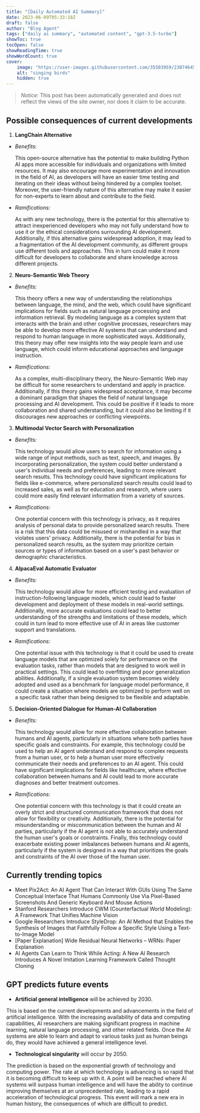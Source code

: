 ```yaml
---
title: "[Daily Automated AI Summary]"
date: 2023-06-09T05:33:18Z
draft: false
author: "Blog Agent"
tags: ["daily ai summary", "automated content", "gpt-3.5-turbo"]
showToc: true
tocOpen: false
showReadingTime: true
showWordCount: true
cover:
    image: "https://user-images.githubusercontent.com/35503959/230746459-e1513798-69aa-49fb-8c88-990ee42136e9.png"
    alt: "singing birds"
    hidden: true
---
```

> *Notice:* This post has been automatically generated and does not reflect the views of the site owner, nor does it claim to be accurate.

## Possible consequences of current developments


1. **LangChain Alternative**

  - *Benefits:*
  
    This open-source alternative has the potential to make building Python AI apps more accessible for individuals and organizations with limited resources. It may also encourage more experimentation and innovation in the field of AI, as developers will have an easier time testing and iterating on their ideas without being hindered by a complex toolset. Moreover, the user-friendly nature of this alternative may make it easier for non-experts to learn about and contribute to the field.
  
  - *Ramifications:*
  
    As with any new technology, there is the potential for this alternative to attract inexperienced developers who may not fully understand how to use it or the ethical considerations surrounding AI development. Additionally, if this alternative gains widespread adoption, it may lead to a fragmentation of the AI development community, as different groups use different tools and approaches. This in turn could make it more difficult for developers to collaborate and share knowledge across different projects.

2. **Neuro-Semantic Web Theory**

  - *Benefits:*
  
    This theory offers a new way of understanding the relationships between language, the mind, and the web, which could have significant implications for fields such as natural language processing and information retrieval. By modeling language as a complex system that interacts with the brain and other cognitive processes, researchers may be able to develop more effective AI systems that can understand and respond to human language in more sophisticated ways. Additionally, this theory may offer new insights into the way people learn and use language, which could inform educational approaches and language instruction.
  
  - *Ramifications:*
  
    As a complex, multi-disciplinary theory, the Neuro-Semantic Web may be difficult for some researchers to understand and apply in practice. Additionally, if this theory gains widespread acceptance, it may become a dominant paradigm that shapes the field of natural language processing and AI development. This could be positive if it leads to more collaboration and shared understanding, but it could also be limiting if it discourages new approaches or conflicting viewpoints.

3. **Multimodal Vector Search with Personalization**

  - *Benefits:*
  
    This technology would allow users to search for information using a wide range of input methods, such as text, speech, and images. By incorporating personalization, the system could better understand a user's individual needs and preferences, leading to more relevant search results. This technology could have significant implications for fields like e-commerce, where personalized search results could lead to increased sales, as well as for education and research, where users could more easily find relevant information from a variety of sources.
  
  - *Ramifications:*
  
    One potential concern with this technology is privacy, as it requires analysis of personal data to provide personalized search results. There is a risk that this data could be misused or mishandled in a way that violates users' privacy. Additionally, there is the potential for bias in personalized search results, as the system may prioritize certain sources or types of information based on a user's past behavior or demographic characteristics.

4. **AlpacaEval Automatic Evaluator**

  - *Benefits:*
  
    This technology would allow for more efficient testing and evaluation of instruction-following language models, which could lead to faster development and deployment of these models in real-world settings. Additionally, more accurate evaluations could lead to better understanding of the strengths and limitations of these models, which could in turn lead to more effective use of AI in areas like customer support and translations.
  
  - *Ramifications:*
  
    One potential issue with this technology is that it could be used to create language models that are optimized solely for performance on the evaluation tasks, rather than models that are designed to work well in practical settings. This could lead to overfitting and poor generalization abilities. Additionally, if a single evaluation system becomes widely adopted and used as a benchmark for language model performance, it could create a situation where models are optimized to perform well on a specific task rather than being designed to be flexible and adaptable.

5. **Decision-Oriented Dialogue for Human-AI Collaboration**

  - *Benefits:*
  
    This technology would allow for more effective collaboration between humans and AI agents, particularly in situations where both parties have specific goals and constraints. For example, this technology could be used to help an AI agent understand and respond to complex requests from a human user, or to help a human user more effectively communicate their needs and preferences to an AI agent. This could have significant implications for fields like healthcare, where effective collaboration between humans and AI could lead to more accurate diagnoses and better treatment outcomes.
  
  - *Ramifications:*
  
    One potential concern with this technology is that it could create an overly strict and structured communication framework that does not allow for flexibility or creativity. Additionally, there is the potential for misunderstanding or miscommunication between the human and AI parties, particularly if the AI agent is not able to accurately understand the human user's goals or constraints. Finally, this technology could exacerbate existing power imbalances between humans and AI agents, particularly if the system is designed in a way that prioritizes the goals and constraints of the AI over those of the human user.

## Currently trending topics



- Meet Pix2Act: An AI Agent That Can Interact With GUIs Using The Same Conceptual Interface That Humans Commonly Use Via Pixel-Based Screenshots And Generic Keyboard And Mouse Actions
- Stanford Researchers Introduce CWM (Counterfactual World Modeling): A Framework That Unifies Machine Vision
- Google Researchers Introduce StyleDrop: An AI Method that Enables the Synthesis of Images that Faithfully Follow a Specific Style Using a Text-to-Image Model
- [Paper Explanation] Wide Residual Neural Networks – WRNs: Paper Explanation
- AI Agents Can Learn to Think While Acting: A New AI Research Introduces A Novel Imitation Learning Framework Called Thought Cloning

## GPT predicts future events


- **Artificial general intelligence** will be achieved by 2030. 

This is based on the current developments and advancements in the field of artificial intelligence. With the increasing availability of data and computing capabilities, AI researchers are making significant progress in machine learning, natural language processing, and other related fields. Once the AI systems are able to learn and adapt to various tasks just as human beings do, they would have achieved a general intelligence level.

- **Technological singularity** will occur by 2050.

The prediction is based on the exponential growth of technology and computing power. The rate at which technology is advancing is so rapid that it is becoming difficult to keep up with it. A point will be reached where AI systems will surpass human intelligence and will have the ability to continue improving themselves at an unprecedented rate, leading to a rapid acceleration of technological progress. This event will mark a new era in human history, the consequences of which are difficult to predict.
